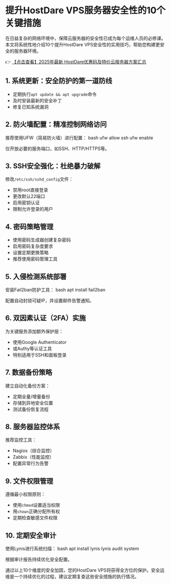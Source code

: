 # 提升HostDare VPS服务器安全性的10个关键措施

在日益复杂的网络环境中，保障云服务器的安全性已成为每个运维人员的必修课。本文将系统性地介绍10个提升HostDare VPS安全性的实用技巧，帮助您构建更安全的服务器环境。

👉 [【点击查看】2025年最新 HostDare优惠码及特价云服务器方案汇总](https://bit.ly/hostdare)

## 1. 系统更新：安全防护的第一道防线
- 定期执行`apt update && apt upgrade`命令
- 及时安装最新的安全补丁
- 修复已知系统漏洞

## 2. 防火墙配置：精准控制网络访问
推荐使用UFW（简易防火墙）进行配置：
bash
ufw allow ssh
ufw enable

仅开放必要的服务端口，如SSH、HTTP/HTTPS等。

## 3. SSH安全强化：杜绝暴力破解
修改`/etc/ssh/sshd_config`文件：
- 禁用root直接登录
- 更改默认22端口
- 启用密钥认证
- 限制允许登录的用户

## 4. 密码策略管理
- 使用密码生成器创建复杂密码
- 启用密码复杂度要求
- 设置定期更换策略
- 推荐使用密码管理工具

## 5. 入侵检测系统部署
安装Fail2ban防护工具：
bash
apt install fail2ban

配置自动封锁可疑IP，并设置邮件告警通知。

## 6. 双因素认证（2FA）实施
为关键服务添加额外保护层：
- 使用Google Authenticator
- 或Authy等认证工具
- 特别适用于SSH和面板登录

## 7. 数据备份策略
建立自动化备份方案：
- 定期全量/增量备份
- 存储到异地安全位置
- 测试备份恢复流程

## 8. 服务器监控体系
推荐监控工具：
- Nagios（综合监控）
- Zabbix（性能监控）
- 配置异常行为告警

## 9. 文件权限管理
遵循最小权限原则：
- 使用`chmod`设置适当权限
- 用`chown`正确分配所有权
- 定期检查敏感文件权限

## 10. 定期安全审计
使用Lynis进行系统扫描：
bash
apt install lynis
lynis audit system

根据审计报告持续优化安全配置。

通过以上10个维度的安全加固，您的HostDare VPS将获得全方位的保护。安全运维是一个持续优化的过程，建议定期复查这些安全措施的执行情况。